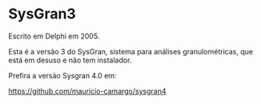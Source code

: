 # SysGran3 

Escrito em Delphi em 2005.

Esta é a versão 3 do SysGran, sistema para análises granulométricas, que está em desuso e não tem instalador.

Prefira a versão Sysgran 4.0 em:

https://github.com/mauricio-camargo/sysgran4
